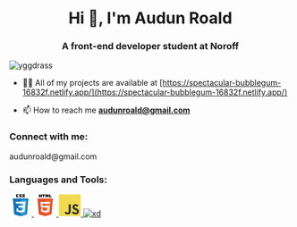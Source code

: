 <h1 align="center">Hi 👋, I'm Audun Roald</h1>
<h3 align="center">A front-end developer student at Noroff</h3>

<p align="left"> <img src="https://komarev.com/ghpvc/?username=yggdrass&label=Profile%20views&color=0e75b6&style=flat" alt="yggdrass" /> </p>

- 👨‍💻 All of my projects are available at [https://spectacular-bubblegum-16832f.netlify.app/](https://spectacular-bubblegum-16832f.netlify.app/)

- 📫 How to reach me **audunroald@gmail.com**

<h3 align="left">Connect with me:</h3>
<p align="left">
  audunroald@gmail.com
</p>

<h3 align="left">Languages and Tools:</h3>
<p align="left"> <a href="https://www.w3schools.com/css/" target="_blank" rel="noreferrer"> <img src="https://raw.githubusercontent.com/devicons/devicon/master/icons/css3/css3-original-wordmark.svg" alt="css3" width="40" height="40"/> </a> <a href="https://www.w3.org/html/" target="_blank" rel="noreferrer"> <img src="https://raw.githubusercontent.com/devicons/devicon/master/icons/html5/html5-original-wordmark.svg" alt="html5" width="40" height="40"/> </a> <a href="https://developer.mozilla.org/en-US/docs/Web/JavaScript" target="_blank" rel="noreferrer"> <img src="https://raw.githubusercontent.com/devicons/devicon/master/icons/javascript/javascript-original.svg" alt="javascript" width="40" height="40"/> </a> <a href="https://www.adobe.com/products/xd.html" target="_blank" rel="noreferrer"> <img src="https://cdn.worldvectorlogo.com/logos/adobe-xd.svg" alt="xd" width="40" height="40"/> </a> </p>
